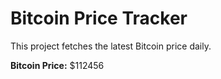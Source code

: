 # Bitcoin Price Tracker

This project fetches the latest Bitcoin price daily.

**Bitcoin Price:** $112456
